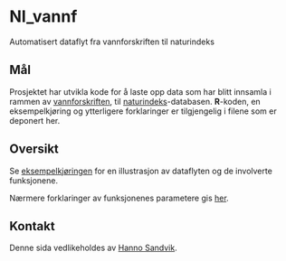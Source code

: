 # NI_vannf
Automatisert dataflyt fra vannforskriften til naturindeks

## Mål
Prosjektet har utvikla kode for å laste opp data som har blitt innsamla i rammen av [vannforskriften](https://lovdata.no/dokument/SF/forskrift/2006-12-15-1446), til [naturindeks](https://www.naturindeks.no/)-databasen. **R**-koden, en eksempelkjøring og ytterligere forklaringer er tilgjengelig i filene som er deponert her.

## Oversikt
Se [eksempelkjøringen](hele.md) for en illustrasjon av dataflyten og de involverte funksjonene.

Nærmere forklaringer av funksjonenes parametere gis [her](forklar.md).

## Kontakt
Denne sida vedlikeholdes av [Hanno Sandvik](mailto:hanno.sandvik@nina.no).

